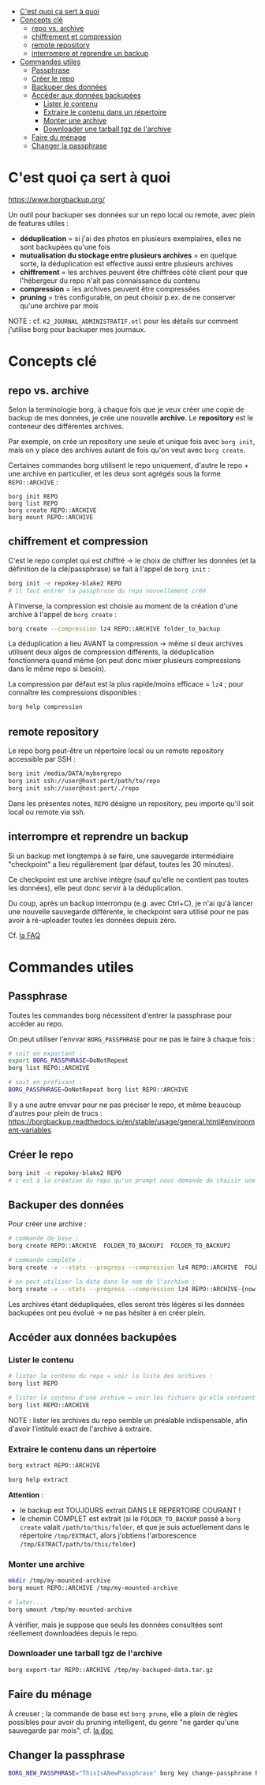 
* [C'est quoi ça sert à quoi](#cest-quoi-ça-sert-à-quoi)
* [Concepts clé](#concepts-clé)
   * [repo vs. archive](#repo-vs-archive)
   * [chiffrement et compression](#chiffrement-et-compression)
   * [remote repository](#remote-repository)
   * [interrompre et reprendre un backup](#interrompre-et-reprendre-un-backup)
* [Commandes utiles](#commandes-utiles)
   * [Passphrase](#passphrase)
   * [Créer le repo](#créer-le-repo)
   * [Backuper des données](#backuper-des-données)
   * [Accéder aux données backupées](#accéder-aux-données-backupées)
      * [Lister le contenu](#lister-le-contenu)
      * [Extraire le contenu dans un répertoire](#extraire-le-contenu-dans-un-répertoire)
      * [Monter une archive](#monter-une-archive)
      * [Downloader une tarball tgz de l'archive](#downloader-une-tarball-tgz-de-larchive)
   * [Faire du ménage](#faire-du-ménage)
   * [Changer la passphrase](#changer-la-passphrase)

# C'est quoi ça sert à quoi

https://www.borgbackup.org/

Un outil pour backuper ses données sur un repo local ou remote, avec plein de features utiles :

- **déduplication** = si j'ai des photos en plusieurs exemplaires, elles ne sont backupées qu'une fois
- **mutualisation du stockage entre plusieurs archives** = en quelque sorte, la déduplication est effective aussi entre plusieurs archives
- **chiffrement** = les archives peuvent être chiffrées côté client pour que l'hébergeur du repo n'ait pas connaissance du contenu
- **compression** = les archives peuvent être compressées
- **pruning** = très configurable, on peut choisir p.ex. de ne conserver qu'une archive par mois

NOTE : cf. `K2_JOURNAL_ADMINISTRATIF.otl` pour les détails sur comment j'utilise borg pour backuper mes journaux.

# Concepts clé

## repo vs. archive

Selon la terminologie borg, à chaque fois que je veux créer une copie de backup de mes données, je crée une nouvelle **archive**. Le **repository** est le conteneur des différentes archives.

Par exemple, on crée un repository une seule et unique fois avec `borg init`, mais on y place des archives autant de fois qu'on veut avec `borg create`.

Certaines commandes borg utilisent le repo uniquement, d'autre le repo + une archive en particulier, et les deux sont agrégés sous la forme `REPO::ARCHIVE` :

```
borg init REPO
borg list REPO
borg create REPO::ARCHIVE
borg mount REPO::ARCHIVE
```

## chiffrement et compression

C'est le repo complet qui est chiffré → le choix de chiffrer les données (et la définition de la clé/passphrase) se fait à l'appel de `borg init` :

```sh
borg init -e repokey-blake2 REPO
# il faut entrer la passphrase du repo nouvellement créé
```

À l'inverse, la compression est choisie au moment de la création d'une archive à l'appel de `borg create` :

```sh
borg create --compression lz4 REPO::ARCHIVE folder_to_backup
```

La déduplication a lieu AVANT la compression → même si deux archives utilisent deux algos de compression différents, la déduplication fonctionnera quand même (on peut donc mixer plusieurs compressions dans le même repo si besoin).

La compression par défaut est la plus rapide/moins efficace = `lz4` ; pour connaître les compressions disponibles :

```sh
borg help compression
```

## remote repository

Le repo borg peut-être un répertoire local ou un remote repository accessible par SSH :

```sh
borg init /media/DATA/myborgrepo
borg init ssh://user@host:port/path/to/repo
borg init ssh://user@host:port/./repo
```

Dans les présentes notes, `REPO` désigne un repository, peu importe qu'il soit local ou remote via ssh.

## interrompre et reprendre un backup

Si un backup met longtemps à se faire, une sauvegarde intermédiaire "checkpoint" a lieu régulièrement (par défaut, toutes les 30 minutes).

Ce checkpoint est une archive intègre (sauf qu'elle ne contient pas toutes les données), elle peut donc servir à la déduplication.

Du coup, après un backup interrompu (e.g. avec Ctrl+C), je n'ai qu'à lancer une nouvelle sauvegarde différente, le checkpoint sera utilisé pour ne pas avoir à ré-uploader toutes les données depuis zéro.

Cf. [la FAQ](https://borgbackup.readthedocs.io/en/stable/faq.html#if-a-backup-stops-mid-way-does-the-already-backed-up-data-stay-there)

# Commandes utiles

## Passphrase

Toutes les commandes borg nécessitent d'entrer la passphrase pour accéder au repo.

On peut utiliser l'envvar `BORG_PASSPHRASE` pour ne pas le faire à chaque fois :

```sh
# soit en exportant :
export BORG_PASSPHRASE=DoNotRepeat
borg list REPO::ARCHIVE

# soit en préfixant :
BORG_PASSPHRASE=DoNotRepeat borg list REPO::ARCHIVE
```

Il y a une autre envvar pour ne pas préciser le repo, et même beaucoup d'autres pour plein de trucs : https://borgbackup.readthedocs.io/en/stable/usage/general.html#environment-variables

## Créer le repo

```sh
borg init -e repokey-blake2 REPO
# c'est à la création du repo qu'un prompt nous demande de choisir une passphrase
```


## Backuper des données

Pour créer une archive :

```sh
# commande de base :
borg create REPO::ARCHIVE  FOLDER_TO_BACKUP1  FOLDER_TO_BACKUP2

# commande complète :
borg create -v --stats --progress --compression lz4 REPO::ARCHIVE  FOLDER_TO_BACKUP

# on peut utiliser la date dans le nom de l'archive :
borg create -v --stats --progress --compression lz4 REPO::ARCHIVE-{now:%Y-%m-%dT%H:%M:%S}  FOLDER_TO_BACKUP
```

Les archives étant dédupliquées, elles seront très légères si les données backupées ont peu évolué → ne pas hésiter à en créer plein.


## Accéder aux données backupées

### Lister le contenu

```sh
# lister le contenu du repo = voir la liste des archives :
borg list REPO

# lister le contenu d'une archive = voir les fichiers qu'elle contient :
borg list REPO::ARCHIVE
```

NOTE : lister les archives du repo semble un préalable indispensable, afin d'avoir l'intitulé exact de l'archive à extraire.

### Extraire le contenu dans un répertoire


```sh
borg extract REPO::ARCHIVE

borg help extract
```

**Attention** :

- le backup est TOUJOURS extrait DANS LE REPERTOIRE COURANT !
- le chemin COMPLET est extrait (si le `FOLDER_TO_BACKUP` passé à `borg create` valait `/path/to/this/folder`, et que je suis actuellement dans le répertoire `/tmp/EXTRACT`, alors j'obtiens l'arborescence `/tmp/EXTRACT/path/to/this/folder`)

### Monter une archive

```sh
mkdir /tmp/my-mounted-archive
borg mount REPO::ARCHIVE /tmp/my-mounted-archive

# later...
borg umount /tmp/my-mounted-archive
```

À vérifier, mais je suppose que seuls les données consultées sont réellement downloadées depuis le repo.

### Downloader une tarball tgz de l'archive

```sh
borg export-tar REPO::ARCHIVE /tmp/my-backuped-data.tar.gz
```

## Faire du ménage

À creuser ; la commande de base est `borg prune`, elle a plein de règles possibles pour avoir du pruning intelligent, du genre "ne garder qu'une sauvegarde par mois", cf. [la doc](https://borgbackup.readthedocs.io/en/stable/usage/prune.html)

## Changer la passphrase

```sh
BORG_NEW_PASSPHRASE="ThisIsANewPassphrase" borg key change-passphrase REPO
```




